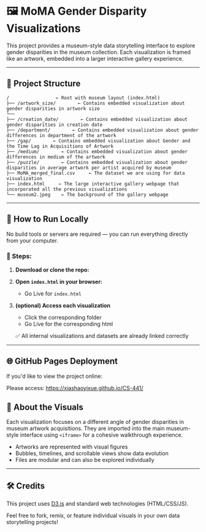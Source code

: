 # 🖼️ MoMA Gender Disparity Visualizations

This project provides a museum-style data storytelling interface to explore gender disparities in the museum collection. Each visualization is framed like an artwork, embedded into a larger interactive gallery experience.

---

## 📁 Project Structure

```
/                 ← Root with museum layout (index.html)
├── /artwork_size/        ← Contains embedded visualization about gender disparities in artwork size
└──
├── /creation_date/        ← Contains embedded visualization about gender disparities in creation date
├── /department/        ← Contains embedded visualization about gender differences in department of the artwork
├── /gap/        ← Contains embedded visualization about Gender and the Time Lag in Acquisitions of Artwork
├── /medium/        ← Contains embedded visualization about gender differences in medium of the artwork
├── /puzzle/        ← Contains embedded visualization about gender disparities in average artwork per artist acquired by museum 
├── MoMA_merged_final.csv     ← The dataset we are using for data visualization
├── index.html     ← The large interactive gallery webpage that incorporated all the previous visualizations
└── museum2.jpeg    ← The background of the gallery webpage
```

---

## 🚀 How to Run Locally

No build tools or servers are required — you can run everything directly from your computer.

### 🧾 Steps:

1. **Download or clone the repo:**
2. **Open `index.html` in your browser:**
   - Go Live for `index.html`
3. **(optional) Access each visualization**
   - Click the corresponding folder
   - Go Live for the corresponding html

   ✅ All internal visualizations and datasets are already linked correctly

---

## 🌐 GitHub Pages Deployment

If you'd like to view the project online:

Please access: https://xiashaoyixue.github.io/CS-441/

## 🎨 About the Visuals

Each visualization focuses on a different angle of gender disparities in museum artwork acquisitions. They are imported into the main museum-style interface using `<iframe>` for a cohesive walkthrough experience.

- Artworks are represented with visual figures
- Bubbles, timelines, and scrollable views show data evolution
- Files are modular and can also be explored individually

---

## 🛠️ Credits

This project uses [D3.js](https://d3js.org) and standard web technologies (HTML/CSS/JS).


Feel free to fork, remix, or feature individual visuals in your own data storytelling projects!
